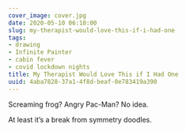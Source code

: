 ```yaml
---
cover_image: cover.jpg
date: 2020-05-10 06:10:00
slug: my-therapist-would-love-this-if-i-had-one
tags:
- drawing
- Infinite Painter
- cabin fever
- covid lockdown nights
title: My Therapist Would Love This if I Had One
uuid: 4aba7828-37a1-4f8d-beaf-0e783419a390
---
```


Screaming frog? Angry Pac-Man? No idea.

At least it’s a break from symmetry doodles.